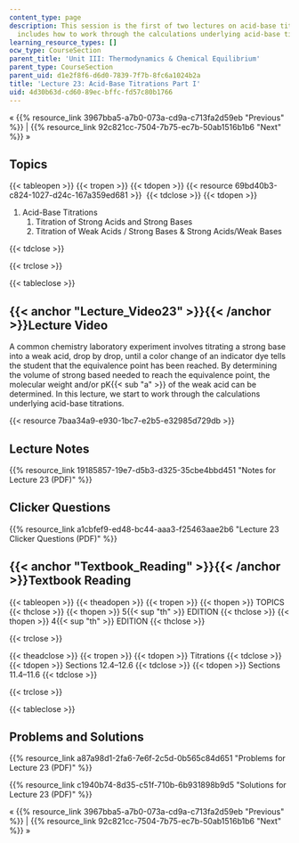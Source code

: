 ```yaml
---
content_type: page
description: This session is the first of two lectures on acid-base titrations. It
  includes how to work through the calculations underlying acid-base titrations.
learning_resource_types: []
ocw_type: CourseSection
parent_title: 'Unit III: Thermodynamics & Chemical Equilibrium'
parent_type: CourseSection
parent_uid: d1e2f8f6-d6d0-7839-7f7b-8fc6a1024b2a
title: 'Lecture 23: Acid-Base Titrations Part I'
uid: 4d30b63d-cd60-89ec-bffc-fd57c80b1766
---
```


« {{% resource_link 3967bba5-a7b0-073a-cd9a-c713fa2d59eb "Previous" %}} | {{% resource_link 92c821cc-7504-7b75-ec7b-50ab1516b1b6 "Next" %}} »

Topics
------

{{< tableopen >}}
{{< tropen >}}
{{< tdopen >}}
{{< resource 69bd40b3-c824-1027-d24c-167a359ed681 >}} 
{{< tdclose >}}
{{< tdopen >}}


1.  Acid-Base Titrations
    1.  Titration of Strong Acids and Strong Bases
    2.  Titration of Weak Acids / Strong Bases & Strong Acids/Weak Bases


{{< tdclose >}}

{{< trclose >}}

{{< tableclose >}}

{{< anchor "Lecture_Video23" >}}{{< /anchor >}}Lecture Video
------------------------------------------------------------

A common chemistry laboratory experiment involves titrating a strong base into a weak acid, drop by drop, until a color change of an indicator dye tells the student that the equivalence point has been reached. By determining the volume of strong based needed to reach the equivalence point, the molecular weight and/or pK{{< sub "a" >}} of the weak acid can be determined. In this lecture, we start to work through the calculations underlying acid-base titrations.

{{< resource 7baa34a9-e930-1bc7-e2b5-e32985d729db >}}

Lecture Notes
-------------

{{% resource_link 19185857-19e7-d5b3-d325-35cbe4bbd451 "Notes for Lecture 23 (PDF)" %}}

Clicker Questions
-----------------

{{% resource_link a1cbfef9-ed48-bc44-aaa3-f25463aae2b6 "Lecture 23 Clicker Questions (PDF)" %}}

{{< anchor "Textbook_Reading" >}}{{< /anchor >}}Textbook Reading
----------------------------------------------------------------

{{< tableopen >}}
{{< theadopen >}}
{{< tropen >}}
{{< thopen >}}
TOPICS
{{< thclose >}}
{{< thopen >}}
5{{< sup "th" >}} EDITION
{{< thclose >}}
{{< thopen >}}
4{{< sup "th" >}} EDITION
{{< thclose >}}

{{< trclose >}}

{{< theadclose >}}
{{< tropen >}}
{{< tdopen >}}
Titrations
{{< tdclose >}}
{{< tdopen >}}
Sections 12.4–12.6
{{< tdclose >}}
{{< tdopen >}}
Sections 11.4–11.6
{{< tdclose >}}

{{< trclose >}}

{{< tableclose >}}

Problems and Solutions
----------------------

{{% resource_link a87a98d1-2fa6-7e6f-2c5d-0b565c84d651 "Problems for Lecture 23 (PDF)" %}}

{{% resource_link c1940b74-8d35-c51f-710b-6b931898b9d5 "Solutions for Lecture 23 (PDF)" %}}

« {{% resource_link 3967bba5-a7b0-073a-cd9a-c713fa2d59eb "Previous" %}} | {{% resource_link 92c821cc-7504-7b75-ec7b-50ab1516b1b6 "Next" %}} »